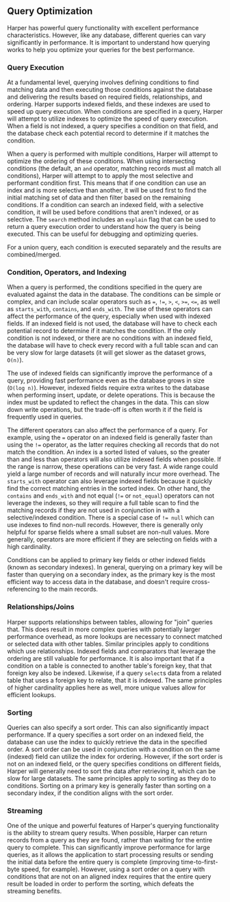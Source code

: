 ## Query Optimization

Harper has powerful query functionality with excellent performance characteristics. However, like any database, different queries can vary significantly in performance. It is important to understand how querying works to help you optimize your queries for the best performance.

### Query Execution

At a fundamental level, querying involves defining conditions to find matching data and then executing those conditions against the database and delivering the results based on required fields, relationships, and ordering. Harper supports indexed fields, and these indexes are used to speed up query execution. When conditions are specified in a query, Harper will attempt to utilize indexes to optimize the speed of query execution. When a field is not indexed, a query specifies a condition on that field, and the database check each potential record to determine if it matches the condition.

When a query is performed with multiple conditions, Harper will attempt to optimize the ordering of these conditions. When using intersecting conditions (the default, an `and` operator, matching records must all match all conditions), Harper will attempt to to apply the most selective and performant condition first. This means that if one condition can use an index and is more selective than another, it will be used first to find the initial matching set of data and then filter based on the remaining conditions. If a condition can search an indexed field, with a selective condition, it will be used before conditions that aren't indexed, or as selective. The `search` method includes an `explain` flag that can be used to return a query execution order to understand how the query is being executed. This can be useful for debugging and optimizing queries.

For a union query, each condition is executed separately and the results are combined/merged.

### Condition, Operators, and Indexing

When a query is performed, the conditions specified in the query are evaluated against the data in the database. The conditions can be simple or complex, and can include scalar operators such as `=`, `!=`, `>`, `<`, `>=`, `<=`, as well as `starts_with`, `contains`, and `ends_with`. The use of these operators can affect the performance of the query, especially when used with indexed fields. If an indexed field is not used, the database will have to check each potential record to determine if it matches the condition. If the only condition is not indexed, or there are no conditions with an indexed field, the database will have to check every record with a full table scan and can be very slow for large datasets (it will get slower as the dataset grows, `O(n)`).

The use of indexed fields can significantly improve the performance of a query, providing fast performance even as the database grows in size (`O(log n)`). However, indexed fields require extra writes to the database when performing insert, update, or delete operations. This is because the index must be updated to reflect the changes in the data. This can slow down write operations, but the trade-off is often worth it if the field is frequently used in queries.

The different operators can also affect the performance of a query. For example, using the `=` operator on an indexed field is generally faster than using the `!=` operator, as the latter requires checking all records that do not match the condition. An index is a sorted listed of values, so the greater than and less than operators will also utilize indexed fields when possible. If the range is narrow, these operations can be very fast. A wide range could yield a large number of records and will naturally incur more overhead. The `starts_with` operator can also leverage indexed fields because it quickly find the correct matching entries in the sorted index. On other hand, the `contains` and `ends_with` and not equal (`!=` or `not_equal`) operators can not leverage the indexes, so they will require a full table scan to find the matching records if they are not used in conjunction in with a selective/indexed condition. There is a special case of `!= null` which can use indexes to find non-null records. However, there is generally only helpful for sparse fields where a small subset are non-null values. More generally, operators are more efficient if they are selecting on fields with a high cardinality.

Conditions can be applied to primary key fields or other indexed fields (known as secondary indexes). In general, querying on a primary key will be faster than querying on a secondary index, as the primary key is the most efficient way to access data in the database, and doesn't require cross-referencing to the main records.

### Relationships/Joins

Harper supports relationships between tables, allowing for "join" queries that. This does result in more complex queries with potentially larger performance overhead, as more lookups are necessary to connect matched or selected data with other tables. Similar principles apply to conditions which use relationships. Indexed fields and comparators that leverage the ordering are still valuable for performance. It is also important that if a condition on a table is connected to another table's foreign key, that that foreign key also be indexed. Likewise, if a query `select`s data from a related table that uses a foreign key to relate, that it is indexed. The same principles of higher cardinality applies here as well, more unique values allow for efficient lookups.


### Sorting
Queries can also specify a sort order. This can also significantly impact performance. If a query specifies a sort order on an indexed field, the database can use the index to quickly retrieve the data in the specified order. A sort order can be used in conjunction with a condition on the same (indexed) field can utilize the index for ordering. However, if the sort order is not on an indexed field, or the query specifies conditions on different fields, Harper will generally need to sort the data after retrieving it, which can be slow for large datasets. The same principles apply to sorting as they do to conditions. Sorting on a primary key is generally faster than sorting on a secondary index, if the condition aligns with the sort order.

### Streaming

One of the unique and powerful features of Harper's querying functionality is the ability to stream query results. When possible, Harper can return records from a query as they are found, rather than waiting for the entire query to complete. This can significantly improve performance for large queries, as it allows the application to start processing results or sending the initial data before the entire query is complete (improving time-to-first-byte speed, for example). However, using a sort order on a query with conditions that are not on an aligned index requires that the entire query result be loaded in order to perform the sorting, which defeats the streaming benefits.